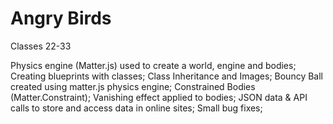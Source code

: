 # Angry Birds
Classes 22-33

Physics engine (Matter.js) used to create a world, engine and bodies;
Creating blueprints with classes;
Class Inheritance and Images;
Bouncy Ball created using matter.js physics engine;
Constrained Bodies (Matter.Constraint);
Vanishing effect applied to bodies;
JSON data & API calls to store and access data in online sites;
Small bug fixes;
